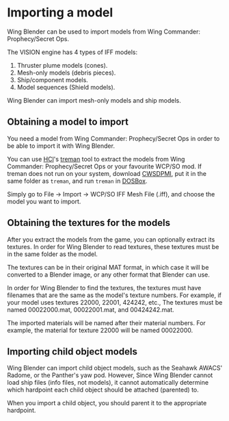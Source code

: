 Importing a model
=================

Wing Blender can be used to import models from Wing Commander: Prophecy/Secret Ops.

The VISION engine has 4 types of IFF models:

1. Thruster plume models (cones).
2. Mesh-only models (debris pieces).
3. Ship/component models.
4. Model sequences (Shield models).

Wing Blender can import mesh-only models and ship models.

Obtaining a model to import
---------------------------

You need a model from Wing Commander: Prophecy/Secret Ops in order to be able
to import it with Wing Blender.

You can use [HCl](http://hcl.solsector.net)'s [treman](http://hcl.solsector.net/archive/treman1.zip) tool to extract the models from Wing Commander: Prophecy/Secret Ops or your favourite WCP/SO mod. If treman does not run on your system, download [CWSDPMI](http://web.archive.org/web/20150817040602/http://homer.rice.edu/~sandmann/cwsdpmi/index.html), put it in the same folder as `treman`, and run `treman` in [DOSBox](www.dosbox.com).

Simply go to File -> Import -> WCP/SO IFF Mesh File (.iff), and choose the model you want to import.

Obtaining the textures for the models
-------------------------------------

After you extract the models from the game, you can optionally extract its textures. In order for Wing Blender to read textures, these textures must be in the same folder as the model.

The textures can be in their original MAT format, in which case it will be converted to a Blender image, or any other format that Blender can use.

In order for Wing Blender to find the textures, the textures must have filenames that are the same as the model's texture numbers. For example, if your model uses textures 22000, 22001, 424242, etc., The textures must be named 00022000.mat, 00022001.mat, and 00424242.mat.

The imported materials will be named after their material numbers. For example, the material for texture 22000 will be named 00022000.

Importing child object models
-----------------------------

Wing Blender can import child object models, such as the Seahawk AWACS' Radome, or the Panther's yaw pod. However, Since Wing Blender cannot load ship files (info files, not models), it cannot automatically determine which hardpoint each child object should be attached (parented) to.

When you import a child object, you should parent it to the appropriate hardpoint.
